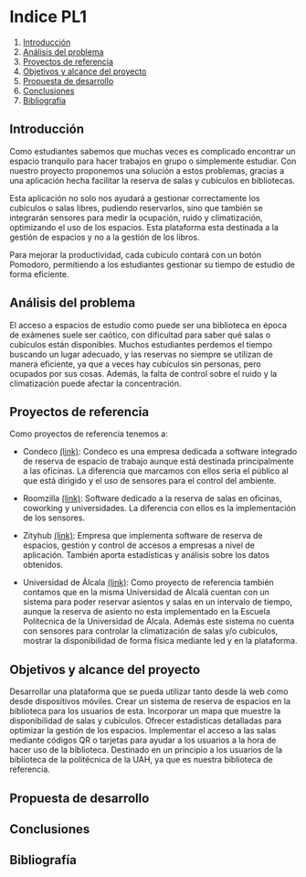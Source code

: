 # Indice PL1

1. [Introducción](#introducción)
2. [Análisis del problema](#análisis-del-problema)
3. [Proyectos de referencia](#proyectos-de-referencia)
4. [Objetivos y alcance del proyecto](#objetivos-y-alcance-del-proyecto)
5. [Propuesta de desarrollo](#propuesta-de-desarrollo)
6. [Conclusiones](#conclusiones)
7. [Bibliografía](#bibliografía)

## Introducción

   Como estudiantes sabemos que muchas veces es complicado encontrar un espacio
   tranquilo para hacer trabajos en grupo o simplemente estudiar.
   Con nuestro proyecto proponemos una solución a estos problemas, gracias a una
   aplicación hecha  facilitar la reserva de salas y cubículos en bibliotecas.

   Esta aplicación no solo nos ayudará a gestionar correctamente los cubículos o
   salas libres, pudiendo reservarlos, sino que también se integrarán sensores
   para medir la ocupación, ruido y climatización, optimizando el uso de los
   espacios.
   Esta plataforma esta destinada a la gestión de espacios y no a la gestión de los libros.

   Para mejorar la productividad, cada cubículo contará con un botón Pomodoro,
   permitiendo a los estudiantes gestionar su tiempo de estudio de forma eficiente.

## Análisis del problema

   El acceso a espacios de estudio como puede ser una biblioteca en época de
   exámenes suele ser caótico, con dificultad para saber qué salas o cubículos
   están disponibles.
   Muchos estudiantes perdemos el tiempo buscando un lugar adecuado, y las
   reservas no siempre se utilizan de manera eficiente, ya que a veces hay
   cubículos sin personas, pero ocupados por sus cosas. Además, la falta de
   control sobre el ruido y la climatización puede afectar la concentración.
   

## Proyectos de referencia

Como proyectos de referencia tenemos a:

* Condeco [(link)](https://www.condecosoftware.com/es/):
   Condeco es una empresa dedicada a software integrado de reserva de espacio
   de trabajo aunque está destinada principalmente a las oficinas.
   La diferencia que marcamos con ellos seria el público al que está dirigido y
   el uso de sensores para el control del ambiente.

* Roomzilla [(link)](https://www.softwareadvice.ie/software/262110/roomzilla):
   Software dedicado a  la reserva de salas en oficinas, coworking y universidades.
   La diferencia con ellos es la implementación de los sensores.

* Zityhub [(link)](https://zityhub.com/space-management):
   Empresa que implementa software de reserva de espacios, gestión y control de
   accesos a empresas a nivel de aplicación. También aporta estadísticas y análisis
   sobre los datos obtenidos.
* Universidad de Álcala  [(link)]( https://biblioteca.uah.es/conoce-la-biblioteca/servicios/reserva-de-puestos-de-lectura/):
   Como proyecto de referencia también contamos que en la misma Universidad de Alcalá cuentan con un sistema para poder reservar asientos y salas en un intervalo de tiempo,
  aunque la reserva de asiento no esta implementado en la Escuela Politecnica de la Universidad de Álcala.
   Además este sistema no cuenta con sensores para controlar la climatización de salas y/o cubículos, mostrar la disponibilidad de forma física mediante led y en la plataforma.


## Objetivos y alcance del proyecto

Desarrollar una plataforma que se pueda utilizar tanto desde la web como desde
dispositivos móviles.
Crear un sistema de reserva de espacios en la biblioteca para los usuarios de esta.
Incorporar un mapa  que muestre la disponibilidad de salas y cubículos.
Ofrecer estadísticas detalladas para optimizar la gestión de los espacios.
Implementar el acceso a las salas mediante códigos QR o tarjetas para ayudar a
los usuarios a la hora de hacer uso de la biblioteca.
Destinado en un principio a los usuarios de la biblioteca de la politécnica de la UAH, ya que es nuestra biblioteca de referencia.

## Propuesta de desarrollo

## Conclusiones

## Bibliografía
